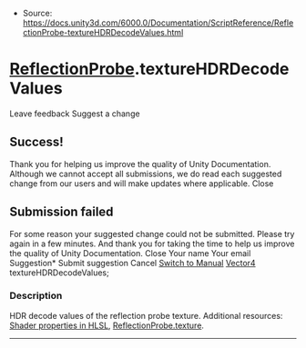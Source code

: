 * Source: https://docs.unity3d.com/6000.0/Documentation/ScriptReference/ReflectionProbe-textureHDRDecodeValues.html

#  [ReflectionProbe](https://docs.unity3d.com/6000.0/Documentation/ScriptReference/ReflectionProbe.html).textureHDRDecodeValues
Leave feedback
Suggest a change
## Success!
Thank you for helping us improve the quality of Unity Documentation. Although we cannot accept all submissions, we do read each suggested change from our users and will make updates where applicable.
Close
## Submission failed
For some reason your suggested change could not be submitted. Please <a>try again</a> in a few minutes. And thank you for taking the time to help us improve the quality of Unity Documentation.
Close
Your name Your email Suggestion* Submit suggestion
Cancel
[Switch to Manual](https://docs.unity3d.com/6000.0/Documentation/Manual/class-ReflectionProbe.html "Go to ReflectionProbe Component in the Manual")
[Vector4](https://docs.unity3d.com/6000.0/Documentation/ScriptReference/Vector4.html) textureHDRDecodeValues; 
### Description
HDR decode values of the reflection probe texture.
Additional resources: [Shader properties in HLSL](https://docs.unity3d.com/6000.0/Documentation/Manual/SL-PropertiesInPrograms.html), [ReflectionProbe.texture](https://docs.unity3d.com/6000.0/Documentation/ScriptReference/ReflectionProbe-texture.html).
* * *

